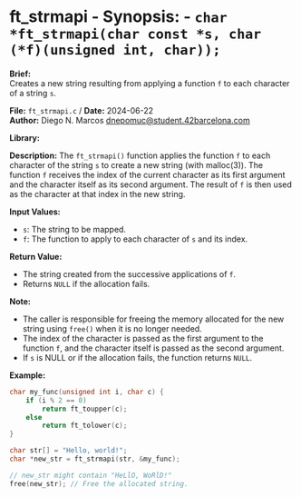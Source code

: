 # ft_strmapi - **Synopsis:** - `char *ft_strmapi(char const *s, char (*f)(unsigned int, char));`

**Brief:**  
Creates a new string resulting from applying a function `f` to each character of a string `s`.

**File:** `ft_strmapi.c` / **Date:** 2024-06-22  
**Author:** Diego N. Marcos <dnepomuc@student.42barcelona.com>

**Library:**



**Description:**
The `ft_strmapi()` function applies the function `f` to each character of the string `s` to create a new string (with malloc(3)). The function `f` receives the index of the current character as its first argument and the character itself as its second argument. The result of `f` is then used as the character at that index in the new string.

**Input Values:**
* `s`: The string to be mapped.
* `f`: The function to apply to each character of `s` and its index.

**Return Value:**
* The string created from the successive applications of `f`. 
* Returns `NULL` if the allocation fails.

**Note:**
- The caller is responsible for freeing the memory allocated for the new string using `free()` when it is no longer needed.
- The index of the character is passed as the first argument to the function `f`, and the character itself is passed as the second argument.
- If `s` is NULL or if the allocation fails, the function returns `NULL`.

**Example:**
```c
char my_func(unsigned int i, char c) {
    if (i % 2 == 0) 
        return ft_toupper(c);
    else
        return ft_tolower(c);
}

char str[] = "Hello, world!";
char *new_str = ft_strmapi(str, &my_func);

// new_str might contain "HeLlO, WoRlD!"
free(new_str); // Free the allocated string.
